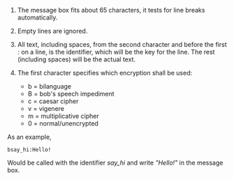 1. The message box fits about 65 characters, it tests for line breaks automatically.
2. Empty lines are ignored.

3. All text, including spaces, from the second character and before the first : on a line, is the identifier, which will be the key for the line. The rest (including spaces) will be the actual text.

4. The first character specifies which encryption shall be used:

	- b = bilanguage
	- B = bob's speech impediment
	- c = caesar cipher
	- v = vigenere
	- m = multiplicative cipher
	- 0 = normal/unencrypted

As an example,

`bsay_hi:Hello!`

Would be called with the identifier _say_hi_ and write _"Hello!"_ in the message box.
